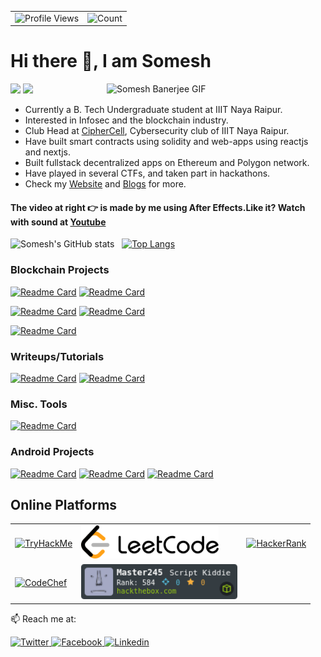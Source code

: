 <table>
  <tr>
    <td><img src="https://img.shields.io/badge/Profile%20Visitors-172B4D?style=for-the-badge&logo=Opsgenie&logoColor=white" alt="Profile Views"></td>
    <td><img src="https://profile-counter.glitch.me/someshbanerjee/count.svg" alt="Count" /></td>
  </tr>
</table>

# Hi there 👋, I am Somesh

<img src="name.gif" width="350" alt="Somesh Banerjee GIF" align="right">

[![](https://badges.pufler.dev/years/somesh-banerjee)]()
[![](https://badges.pufler.dev/repos/somesh-banerjee)]()

- Currently a B. Tech Undergraduate student at IIIT Naya Raipur.
- Interested in Infosec and the blockchain industry.
- Club Head at [CipherCell](), Cybersecurity club of IIIT Naya Raipur.
- Have built smart contracts using solidity and web-apps using reactjs and nextjs.
- Built fullstack decentralized apps on Ethereum and Polygon network.
- Have played in several CTFs, and taken part in hackathons.
- Check my [Website](https://somesh-banerjee.github.io/) and [Blogs](https://somesh-banerjee.github.io/blogs/) for more.

#### The video at right 👉 is made by me using After Effects.Like it? Watch with sound at [Youtube](https://youtu.be/OUTUCM1Dob4)

![Somesh's GitHub stats](https://github-readme-stats-aqvxd7irz-somesh-banerjee.vercel.app/api?username=somesh-banerjee&show_icons=true&theme=highcontrast&count_private=true) &nbsp;
[![Top Langs](https://github-readme-stats-aqvxd7irz-somesh-banerjee.vercel.app/api/top-langs/?username=somesh-banerjee&theme=highcontrast&hide=Jupyter%20Notebook&langs_count=10&layout=compact&card_width=270)](https://github.com/somesh-banerjee/)

### Blockchain Projects

[![Readme Card](https://github-readme-stats-aqvxd7irz-somesh-banerjee.vercel.app/api/pin/?username=somesh-banerjee&repo=Metaverse-Market&theme=gruvbox)](https://github.com/somesh-banerjee/Metaverse-Market)
[![Readme Card](https://github-readme-stats-aqvxd7irz-somesh-banerjee.vercel.app/api/pin/?username=somesh-banerjee&repo=Hospital-Records-Blockchain&theme=gruvbox)](https://github.com/somesh-banerjee/Hospital-Records-Blockchain)

[![Readme Card](https://github-readme-stats-aqvxd7irz-somesh-banerjee.vercel.app/api/pin/?username=somesh-banerjee&repo=Somcoin&theme=gruvbox)](https://github.com/somesh-banerjee/Somcoin)
[![Readme Card](https://github-readme-stats-aqvxd7irz-somesh-banerjee.vercel.app/api/pin/?username=somesh-banerjee&repo=Crwd_Src&theme=gruvbox)](https://github.com/somesh-banerjee/Crwd_Src)

[![Readme Card](https://github-readme-stats-aqvxd7irz-somesh-banerjee.vercel.app/api/pin/?username=somesh-banerjee&repo=promises-in-blockchain&theme=gruvbox)](https://github.com/somesh-banerjee/promises-in-blockchain)

### Writeups/Tutorials

[![Readme Card](https://github-readme-stats-aqvxd7irz-somesh-banerjee.vercel.app/api/pin/?username=somesh-banerjee&repo=ScriptKiddie&theme=gruvbox)](https://github.com/somesh-banerjee/ScriptKiddie)
[![Readme Card](https://github-readme-stats-aqvxd7irz-somesh-banerjee.vercel.app/api/pin/?username=somesh-banerjee&repo=CTF-Writeups&theme=gruvbox)](https://github.com/somesh-banerjee/CTF-Writeups)

### Misc. Tools

[![Readme Card](https://github-readme-stats-aqvxd7irz-somesh-banerjee.vercel.app/api/pin/?username=somesh-banerjee&repo=resume-maker-c12&theme=gruvbox)](https://github.com/somesh-banerjee/resume-maker-c12)

### Android Projects

[![Readme Card](https://github-readme-stats-aqvxd7irz-somesh-banerjee.vercel.app/api/pin/?username=somesh-banerjee&repo=AQI-monitor&theme=gruvbox)](https://github.com/somesh-banerjee/AQI-monitor)
[![Readme Card](https://github-readme-stats-aqvxd7irz-somesh-banerjee.vercel.app/api/pin/?username=somesh-banerjee&repo=Hostel-Management&theme=gruvbox)](https://github.com/somesh-banerjee/Hostel-Management)
[![Readme Card](https://github-readme-stats-aqvxd7irz-somesh-banerjee.vercel.app/api/pin/?username=somesh-banerjee&repo=BloodDriveApp&theme=gruvbox)](https://github.com/somesh-banerjee/BloodDriveApp)

## Online Platforms

<table>
  <tr>
    <td><a href="https://tryhackme.com/p/master245">
      <img width="250" src="https://tryhackme-badges.s3.amazonaws.com/master245.png" alt="TryHackMe">
    </a></td>
    <td><a href="https://leetcode.com/master245/">
      <img width="220" src="./logo/leetcode.png" alt="LeetCode">
    </a></td>
    <td><a href="https://www.hackerrank.com/someshbanerjee">
      <img width="220" src="https://img.shields.io/badge/-Hackerrank-2EC866?style=for-the-badge&logo=HackerRank&logoColor=white" alt="HackerRank">
    </a></td>
  </tr>
  <tr>
    <td><a href="https://www.codechef.com/users/someshbanerjee">
      <img width="220" src="https://img.shields.io/badge/Codechef-%23B92B27.svg?&style=for-the-badge&logo=Codechef&logoColor=white" alt="CodeChef">
    </a></td>
    <td><a href="https://app.hackthebox.com/profile/374156">
      <img width="250" src="./logo/htb.png" alt="HackTheBox">
    </a></td>
    <td>
    </td>
  </tr>
</table>

📫 Reach me at:

<a href="https://twitter.com/banerjee_somesh" target="_blank">
  <img
    alt="Twitter"
    src="https://img.shields.io/badge/Twitter-1DA1F2?logo=twitter&logoColor=white&style=for-the-badge"
  />
</a>
<a href="https://www.facebook.com/profile.php?id=100007474669415" target="_blank">
  <img
    alt="Facebook"
    src="https://img.shields.io/badge/Facebook-4267B2?logo=facebook&logoColor=white&style=for-the-badge"
  />
</a>
<a href="https://www.linkedin.com/in/somesh-banerjee-038461190/" target="_blank">
  <img
    alt="Linkedin"
    src="https://img.shields.io/badge/linkedin-0077B5?logo=linkedin&logoColor=white&style=for-the-badge"
  />
</a>
